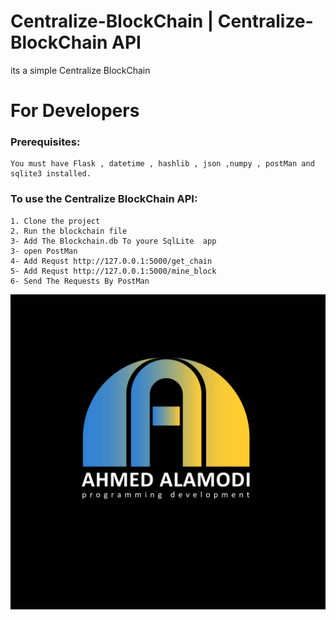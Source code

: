 # Centralize-BlockChain  | Centralize-BlockChain API

 its a simple Centralize BlockChain

# For Developers


### Prerequisites:

```
You must have Flask , datetime , hashlib , json ,numpy , postMan and sqlite3 installed.
```

### To use the Centralize BlockChain API:

```
1. Clone the project
2. Run the blockchain file
3- Add The Blockchain.db To youre SqlLite  app 
3- open PostMan
4- Add Requst http://127.0.0.1:5000/get_chain
5- Add Requst http://127.0.0.1:5000/mine_block
6- Send The Requests By PostMan
```
![](ahmedalamoudylogo.jpg)
